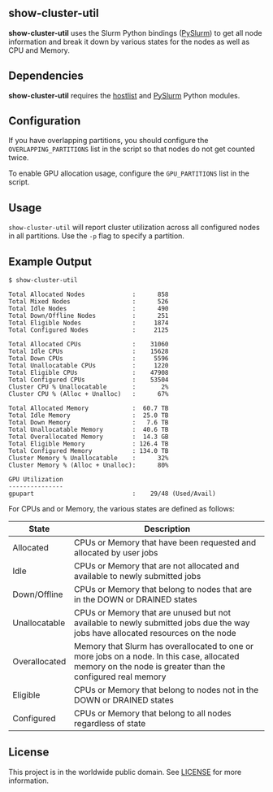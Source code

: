 ## show-cluster-util

**show-cluster-util** uses the Slurm Python bindings
([PySlurm](https://github.com/PySlurm/pyslurm)) to get all node information and
break it down by various states for the nodes as well as CPU and Memory.

## Dependencies

**show-cluster-util** requires the
[hostlist](https://www.nsc.liu.se/~kent/python-hostlist/) and
[PySlurm](https://github.com/PySlurm/pyslurm) Python modules.

## Configuration

If you have overlapping partitions, you should configure the
`OVERLAPPING_PARTITIONS` list in the script so that nodes do not get counted
twice.

To enable GPU allocation usage, configure the `GPU_PARTITIONS` list in the
script.

## Usage

`show-cluster-util` will report cluster utilization across all configured
nodes in all partitions.  Use the `-p` flag to specify a partition.

## Example Output
```
$ show-cluster-util

Total Allocated Nodes             :      858
Total Mixed Nodes                 :      526
Total Idle Nodes                  :      490
Total Down/Offline Nodes          :      251
Total Eligible Nodes              :     1874
Total Configured Nodes            :     2125

Total Allocated CPUs              :    31060
Total Idle CPUs                   :    15628
Total Down CPUs                   :     5596
Total Unallocatable CPUs          :     1220
Total Eligible CPUs               :    47908
Total Configured CPUs             :    53504
Cluster CPU % Unallocatable       :       2%
Cluster CPU % (Alloc + Unalloc)   :      67%

Total Allocated Memory            :  60.7 TB
Total Idle Memory                 :  25.0 TB
Total Down Memory                 :   7.6 TB
Total Unallocatable Memory        :  40.6 TB
Total Overallocated Memory        :  14.3 GB
Total Eligible Memory             : 126.4 TB
Total Configured Memory           : 134.0 TB
Cluster Memory % Unallocatable    :      32%
Cluster Memory % (Alloc + Unalloc):      80%

GPU Utilization
---------------
gpupart                           :    29/48 (Used/Avail)

```

For CPUs and or Memory, the various states are defined as follows:

| State | Description |
| ----- | ----------- |
| Allocated | CPUs or Memory that have been requested and allocated by user jobs |
| Idle | CPUs or Memory that are not allocated and available to newly submitted jobs | 
| Down/Offline | CPUs or Memory that belong to nodes that are in the DOWN or DRAINED states |
| Unallocatable | CPUs or Memory that are unused but not available to newly submitted jobs due the way jobs have allocated resources on the node |
| Overallocated | Memory that Slurm has overallocated to one or more jobs on a node.  In this case, allocated memory on the node is greater than the configured real memory |
| Eligible | CPUs or Memory that belong to nodes not in the DOWN or DRAINED states |
| Configured | CPUs or Memory that belong to all nodes regardless of state |

## License

This project is in the worldwide public domain.  See [LICENSE](../LICENSE.md) for
more information.
